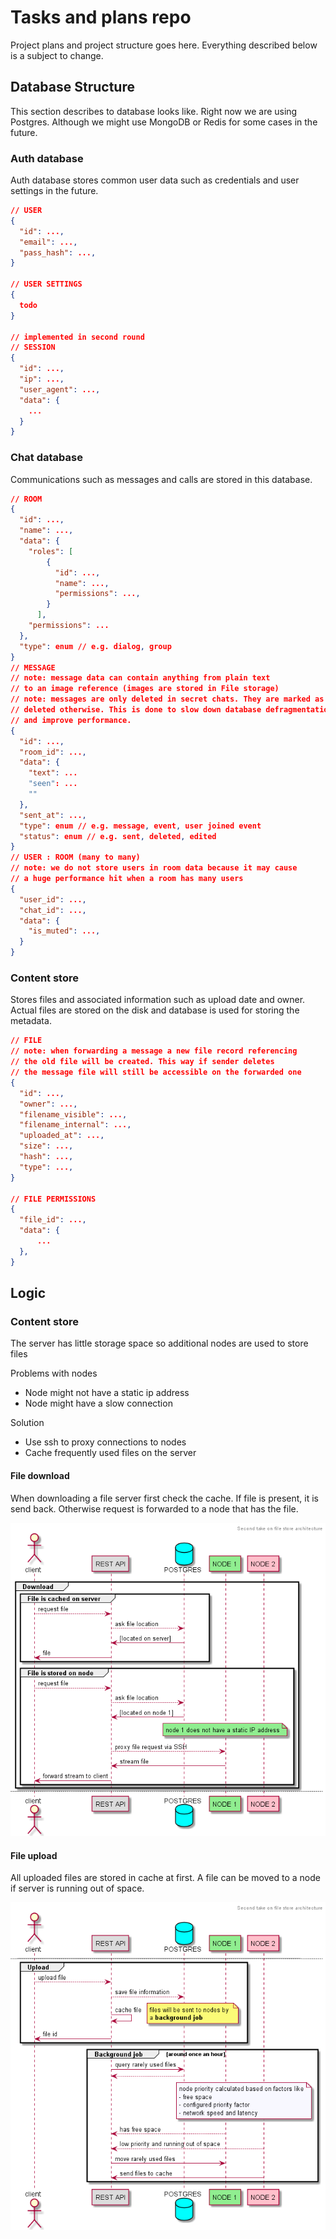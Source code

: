 # Tasks and plans repo
Project plans and project structure goes here. Everything described below is a subject to change.
## Database Structure
This section describes to database looks like. Right now we are using Postgres. Although we might use MongoDB or Redis for some cases in the future.
### Auth database
Auth database stores common user data such as credentials and user settings in the future.
```json
// USER
{
  "id": ...,
  "email": ...,
  "pass_hash": ...,
}

// USER SETTINGS
{
  todo
}

// implemented in second round
// SESSION
{
  "id": ...,
  "ip": ...,
  "user_agent": ...,
  "data": {
    ...
  }
}
```

### Chat database
Communications such as messages and calls are stored in this database.
```json
// ROOM
{
  "id": ...,
  "name": ...,
  "data": {
    "roles": [
        {
          "id": ...,
          "name": ...,
          "permissions": ...,
        }
      ],
    "permissions": ...
  },
  "type": enum // e.g. dialog, group
}
// MESSAGE
// note: message data can contain anything from plain text 
// to an image reference (images are stored in File storage)
// note: messages are only deleted in secret chats. They are marked as 
// deleted otherwise. This is done to slow down database defragmentation 
// and improve performance.
{
  "id": ...,
  "room_id": ...,
  "data": {
    "text": ...
    "seen": ...
    ""
  },
  "sent_at": ...,
  "type": enum // e.g. message, event, user joined event
  "status": enum // e.g. sent, deleted, edited
}
// USER : ROOM (many to many)
// note: we do not store users in room data because it may cause 
// a huge performance hit when a room has many users
{
  "user_id": ...,
  "chat_id": ...,
  "data": {
    "is_muted": ...,
  }
}
```

### Content store
Stores files and associated information such as upload date and owner. Actual files are stored on the disk and database is used for storing the metadata.
```json
// FILE
// note: when forwarding a message a new file record referencing 
// the old file will be created. This way if sender deletes 
// the message file will still be accessible on the forwarded one
{
  "id": ...,
  "owner": ...,
  "filename_visible": ...,
  "filename_internal": ...,
  "uploaded_at": ...,
  "size": ...,
  "hash": ...,
  "type": ...,
}

// FILE PERMISSIONS
{
  "file_id": ...,
  "data": {
      ...
  },
}
```

## Logic

### Content store

The server has little storage space so additional nodes are used to store files

Problems with nodes
- Node might not have a static ip address
- Node might have a slow connection

Solution 
- Use ssh to proxy connections to nodes
- Cache frequently used files on the server

#### File download
When downloading a file server first check the cache. If file is present, it is send back. Otherwise request is forwarded to a node that has the file.

![File download](img/contentstore%20take%202-page1.png)

#### File upload
All uploaded files are stored in cache at first. A file can be moved to a node if server is running out of space.

![File upload](img/contentstore%20take%202-page2.png)

